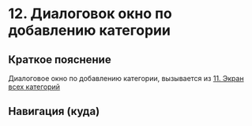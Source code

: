 # 12. Диалоговок окно по добавлению категории

## Краткое пояснение

Диалоговое окно по добавлению категории, вызывается
из [11. Экран всех категорий](screen_11_all_categories.md)

## Навигация (куда)
